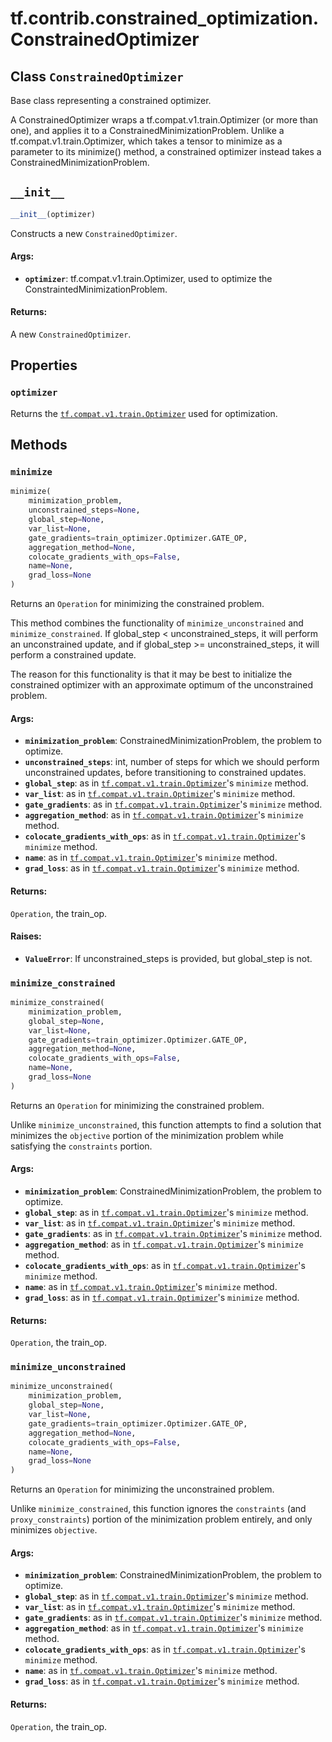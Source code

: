 <div itemscope itemtype="http://developers.google.com/ReferenceObject">
<meta itemprop="name" content="tf.contrib.constrained_optimization.ConstrainedOptimizer" />
<meta itemprop="path" content="Stable" />
<meta itemprop="property" content="optimizer"/>
<meta itemprop="property" content="__init__"/>
<meta itemprop="property" content="minimize"/>
<meta itemprop="property" content="minimize_constrained"/>
<meta itemprop="property" content="minimize_unconstrained"/>
</div>

# tf.contrib.constrained_optimization.ConstrainedOptimizer

## Class `ConstrainedOptimizer`

Base class representing a constrained optimizer.



<!-- Placeholder for "Used in" -->

A ConstrainedOptimizer wraps a tf.compat.v1.train.Optimizer (or more than
one), and applies it to a ConstrainedMinimizationProblem. Unlike a
tf.compat.v1.train.Optimizer, which takes a tensor to minimize as a parameter
to its minimize() method, a constrained optimizer instead takes a
ConstrainedMinimizationProblem.

<h2 id="__init__"><code>__init__</code></h2>

``` python
__init__(optimizer)
```

Constructs a new `ConstrainedOptimizer`.


#### Args:


* <b>`optimizer`</b>: tf.compat.v1.train.Optimizer, used to optimize the
  ConstraintedMinimizationProblem.


#### Returns:

A new `ConstrainedOptimizer`.




## Properties

<h3 id="optimizer"><code>optimizer</code></h3>

Returns the <a href="../../../tf/train/Optimizer.md"><code>tf.compat.v1.train.Optimizer</code></a> used for optimization.




## Methods

<h3 id="minimize"><code>minimize</code></h3>

``` python
minimize(
    minimization_problem,
    unconstrained_steps=None,
    global_step=None,
    var_list=None,
    gate_gradients=train_optimizer.Optimizer.GATE_OP,
    aggregation_method=None,
    colocate_gradients_with_ops=False,
    name=None,
    grad_loss=None
)
```

Returns an `Operation` for minimizing the constrained problem.

This method combines the functionality of `minimize_unconstrained` and
`minimize_constrained`. If global_step < unconstrained_steps, it will
perform an unconstrained update, and if global_step >= unconstrained_steps,
it will perform a constrained update.

The reason for this functionality is that it may be best to initialize the
constrained optimizer with an approximate optimum of the unconstrained
problem.

#### Args:


* <b>`minimization_problem`</b>: ConstrainedMinimizationProblem, the problem to
  optimize.
* <b>`unconstrained_steps`</b>: int, number of steps for which we should perform
  unconstrained updates, before transitioning to constrained updates.
* <b>`global_step`</b>: as in <a href="../../../tf/train/Optimizer.md"><code>tf.compat.v1.train.Optimizer</code></a>'s `minimize` method.
* <b>`var_list`</b>: as in <a href="../../../tf/train/Optimizer.md"><code>tf.compat.v1.train.Optimizer</code></a>'s `minimize` method.
* <b>`gate_gradients`</b>: as in <a href="../../../tf/train/Optimizer.md"><code>tf.compat.v1.train.Optimizer</code></a>'s `minimize` method.
* <b>`aggregation_method`</b>: as in <a href="../../../tf/train/Optimizer.md"><code>tf.compat.v1.train.Optimizer</code></a>'s `minimize`
  method.
* <b>`colocate_gradients_with_ops`</b>: as in <a href="../../../tf/train/Optimizer.md"><code>tf.compat.v1.train.Optimizer</code></a>'s
  `minimize` method.
* <b>`name`</b>: as in <a href="../../../tf/train/Optimizer.md"><code>tf.compat.v1.train.Optimizer</code></a>'s `minimize` method.
* <b>`grad_loss`</b>: as in <a href="../../../tf/train/Optimizer.md"><code>tf.compat.v1.train.Optimizer</code></a>'s `minimize` method.


#### Returns:

`Operation`, the train_op.



#### Raises:


* <b>`ValueError`</b>: If unconstrained_steps is provided, but global_step is not.

<h3 id="minimize_constrained"><code>minimize_constrained</code></h3>

``` python
minimize_constrained(
    minimization_problem,
    global_step=None,
    var_list=None,
    gate_gradients=train_optimizer.Optimizer.GATE_OP,
    aggregation_method=None,
    colocate_gradients_with_ops=False,
    name=None,
    grad_loss=None
)
```

Returns an `Operation` for minimizing the constrained problem.

Unlike `minimize_unconstrained`, this function attempts to find a solution
that minimizes the `objective` portion of the minimization problem while
satisfying the `constraints` portion.

#### Args:


* <b>`minimization_problem`</b>: ConstrainedMinimizationProblem, the problem to
  optimize.
* <b>`global_step`</b>: as in <a href="../../../tf/train/Optimizer.md"><code>tf.compat.v1.train.Optimizer</code></a>'s `minimize` method.
* <b>`var_list`</b>: as in <a href="../../../tf/train/Optimizer.md"><code>tf.compat.v1.train.Optimizer</code></a>'s `minimize` method.
* <b>`gate_gradients`</b>: as in <a href="../../../tf/train/Optimizer.md"><code>tf.compat.v1.train.Optimizer</code></a>'s `minimize` method.
* <b>`aggregation_method`</b>: as in <a href="../../../tf/train/Optimizer.md"><code>tf.compat.v1.train.Optimizer</code></a>'s `minimize`
  method.
* <b>`colocate_gradients_with_ops`</b>: as in <a href="../../../tf/train/Optimizer.md"><code>tf.compat.v1.train.Optimizer</code></a>'s
  `minimize` method.
* <b>`name`</b>: as in <a href="../../../tf/train/Optimizer.md"><code>tf.compat.v1.train.Optimizer</code></a>'s `minimize` method.
* <b>`grad_loss`</b>: as in <a href="../../../tf/train/Optimizer.md"><code>tf.compat.v1.train.Optimizer</code></a>'s `minimize` method.


#### Returns:

`Operation`, the train_op.


<h3 id="minimize_unconstrained"><code>minimize_unconstrained</code></h3>

``` python
minimize_unconstrained(
    minimization_problem,
    global_step=None,
    var_list=None,
    gate_gradients=train_optimizer.Optimizer.GATE_OP,
    aggregation_method=None,
    colocate_gradients_with_ops=False,
    name=None,
    grad_loss=None
)
```

Returns an `Operation` for minimizing the unconstrained problem.

Unlike `minimize_constrained`, this function ignores the `constraints` (and
`proxy_constraints`) portion of the minimization problem entirely, and only
minimizes `objective`.

#### Args:


* <b>`minimization_problem`</b>: ConstrainedMinimizationProblem, the problem to
  optimize.
* <b>`global_step`</b>: as in <a href="../../../tf/train/Optimizer.md"><code>tf.compat.v1.train.Optimizer</code></a>'s `minimize` method.
* <b>`var_list`</b>: as in <a href="../../../tf/train/Optimizer.md"><code>tf.compat.v1.train.Optimizer</code></a>'s `minimize` method.
* <b>`gate_gradients`</b>: as in <a href="../../../tf/train/Optimizer.md"><code>tf.compat.v1.train.Optimizer</code></a>'s `minimize` method.
* <b>`aggregation_method`</b>: as in <a href="../../../tf/train/Optimizer.md"><code>tf.compat.v1.train.Optimizer</code></a>'s `minimize`
  method.
* <b>`colocate_gradients_with_ops`</b>: as in <a href="../../../tf/train/Optimizer.md"><code>tf.compat.v1.train.Optimizer</code></a>'s
  `minimize` method.
* <b>`name`</b>: as in <a href="../../../tf/train/Optimizer.md"><code>tf.compat.v1.train.Optimizer</code></a>'s `minimize` method.
* <b>`grad_loss`</b>: as in <a href="../../../tf/train/Optimizer.md"><code>tf.compat.v1.train.Optimizer</code></a>'s `minimize` method.


#### Returns:

`Operation`, the train_op.




